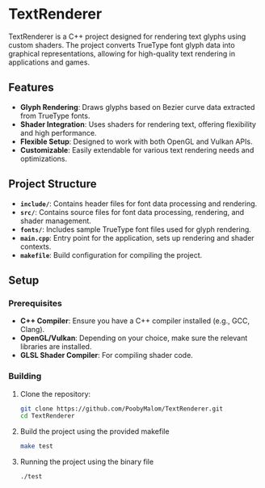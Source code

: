 # TextRenderer

TextRenderer is a C++ project designed for rendering text glyphs using custom shaders. The project converts TrueType font glyph data into graphical representations, allowing for high-quality text rendering in applications and games.

## Features

- **Glyph Rendering**: Draws glyphs based on Bezier curve data extracted from TrueType fonts.
- **Shader Integration**: Uses shaders for rendering text, offering flexibility and high performance.
- **Flexible Setup**: Designed to work with both OpenGL and Vulkan APIs.
- **Customizable**: Easily extendable for various text rendering needs and optimizations.

## Project Structure

- **`include/`**: Contains header files for font data processing and rendering.
- **`src/`**: Contains source files for font data processing, rendering, and shader management.
- **`fonts/`**: Includes sample TrueType font files used for glyph rendering.
- **`main.cpp`**: Entry point for the application, sets up rendering and shader contexts.
- **`makefile`**: Build configuration for compiling the project.

## Setup

### Prerequisites

- **C++ Compiler**: Ensure you have a C++ compiler installed (e.g., GCC, Clang).
- **OpenGL/Vulkan**: Depending on your choice, make sure the relevant libraries are installed.
- **GLSL Shader Compiler**: For compiling shader code.

### Building

1. Clone the repository:
   ```bash
   git clone https://github.com/PoobyMalom/TextRenderer.git
   cd TextRenderer

2. Build the project using the provided makefile
    ```bash
    make test
3. Running the project using the binary file
    ```bash
    ./test
